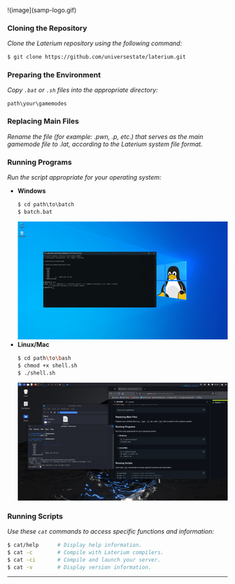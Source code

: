 !{image](samp-logo.gif)

### Cloning the Repository
*Clone the Laterium repository using the following command:*
```bash
$ git clone https://github.com/universestate/laterium.git
```

### Preparing the Environment
*Copy `.bat` or `.sh` files into the appropriate directory:*
```
path\your\gamemodes
```

### Replacing Main Files
*Rename the file (for example: .pwn, .p, etc.) that serves as the main gamemode file to .lat, according to the Laterium system file format.*

### Running Programs
*Run the script appropriate for your operating system:*

- **Windows**  
  ```bat
  $ cd path\to\batch
  $ batch.bat
  ```
  ![win](win.png)
- **Linux/Mac**  
  ```sh
  $ cd path\to\bash
  $ chmod +x shell.sh
  $ ./shell.sh
  ```
  ![linux](linux.png)
  
### Running Scripts
*Use these `cat` commands to access specific functions and information:*
```bash
$ cat/help      # Display help information.
$ cat -c        # Compile with Laterium compilers.
$ cat -ci       # Compile and launch your server.
$ cat -v        # Display version information.
```

---
